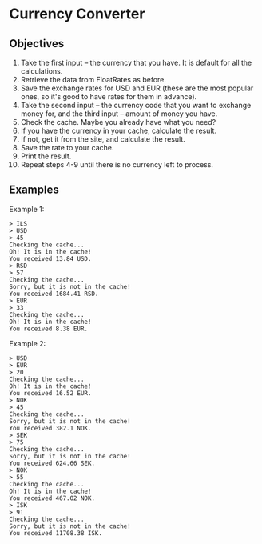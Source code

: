 # Currency Converter

## Objectives

1. Take the first input – the currency that you have. It is default for all the calculations.
2. Retrieve the data from FloatRates as before.
3. Save the exchange rates for USD and EUR (these are the most popular ones, so it's good to have rates for them in advance).
4. Take the second input – the currency code that you want to exchange money for, and the third input – amount of money you have.
5. Check the cache. Maybe you already have what you need?
6. If you have the currency in your cache, calculate the result.
7. If not, get it from the site, and calculate the result.
8. Save the rate to your cache.
9. Print the result.
10. Repeat steps 4-9 until there is no currency left to process.

## Examples

Example 1:

```commandline
> ILS
> USD
> 45
Checking the cache...
Oh! It is in the cache!
You received 13.84 USD.
> RSD
> 57
Checking the cache...
Sorry, but it is not in the cache!
You received 1684.41 RSD.
> EUR
> 33
Checking the cache...
Oh! It is in the cache!
You received 8.38 EUR.
```

Example 2:

```commandline
> USD
> EUR
> 20
Checking the cache...
Oh! It is in the cache!
You received 16.52 EUR.
> NOK
> 45
Checking the cache...
Sorry, but it is not in the cache!
You received 382.1 NOK.
> SEK
> 75
Checking the cache...
Sorry, but it is not in the cache!
You received 624.66 SEK.
> NOK
> 55
Checking the cache...
Oh! It is in the cache!
You received 467.02 NOK.
> ISK
> 91
Checking the cache...
Sorry, but it is not in the cache!
You received 11708.38 ISK.
```